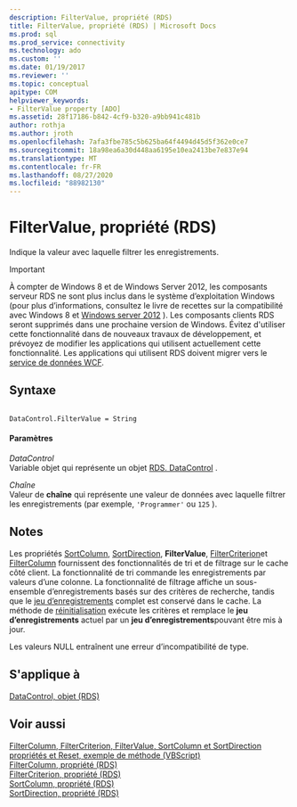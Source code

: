 ```yaml
---
description: FilterValue, propriété (RDS)
title: FilterValue, propriété (RDS) | Microsoft Docs
ms.prod: sql
ms.prod_service: connectivity
ms.technology: ado
ms.custom: ''
ms.date: 01/19/2017
ms.reviewer: ''
ms.topic: conceptual
apitype: COM
helpviewer_keywords:
- FilterValue property [ADO]
ms.assetid: 28f17186-b842-4cf9-b320-a9bb941c481b
author: rothja
ms.author: jroth
ms.openlocfilehash: 7afa3fbe785c5b625ba64f4494d45d5f362e0ce7
ms.sourcegitcommit: 18a98ea6a30d448aa6195e10ea2413be7e837e94
ms.translationtype: MT
ms.contentlocale: fr-FR
ms.lasthandoff: 08/27/2020
ms.locfileid: "88982130"
---
```

# <a name="filtervalue-property-rds"></a>FilterValue, propriété (RDS)
Indique la valeur avec laquelle filtrer les enregistrements.  
  
> [!IMPORTANT]
>  À compter de Windows 8 et de Windows Server 2012, les composants serveur RDS ne sont plus inclus dans le système d’exploitation Windows (pour plus d’informations, consultez le livre de recettes sur la compatibilité avec Windows 8 et [Windows server 2012](https://www.microsoft.com/download/details.aspx?id=27416) ). Les composants clients RDS seront supprimés dans une prochaine version de Windows. Évitez d'utiliser cette fonctionnalité dans de nouveaux travaux de développement, et prévoyez de modifier les applications qui utilisent actuellement cette fonctionnalité. Les applications qui utilisent RDS doivent migrer vers le [service de données WCF](https://go.microsoft.com/fwlink/?LinkId=199565).  
  
## <a name="syntax"></a>Syntaxe  
  
```  
  
DataControl.FilterValue = String  
```  
  
#### <a name="parameters"></a>Paramètres  
 *DataControl*  
 Variable objet qui représente un objet [RDS. DataControl](./datacontrol-object-rds.md) .  
  
 *Chaîne*  
 Valeur de **chaîne** qui représente une valeur de données avec laquelle filtrer les enregistrements (par exemple, `'Programmer'` ou `125` ).  
  
## <a name="remarks"></a>Notes  
 Les propriétés [SortColumn](./sortcolumn-property-rds.md), [SortDirection](./sortdirection-property-rds.md), **FilterValue**, [FilterCriterion](./filtercriterion-property-rds.md)et [FilterColumn](./filtercolumn-property-rds.md) fournissent des fonctionnalités de tri et de filtrage sur le cache côté client. La fonctionnalité de tri commande les enregistrements par valeurs d’une colonne. La fonctionnalité de filtrage affiche un sous-ensemble d’enregistrements basés sur des critères de recherche, tandis que le [jeu d’enregistrements](../ado-api/recordset-object-ado.md) complet est conservé dans le cache. La méthode de [réinitialisation](./reset-method-rds.md) exécute les critères et remplace le **jeu d’enregistrements** actuel par un **jeu d’enregistrements**pouvant être mis à jour.  
  
 Les valeurs NULL entraînent une erreur d’incompatibilité de type.  
  
## <a name="applies-to"></a>S'applique à  
 [DataControl, objet (RDS)](./datacontrol-object-rds.md)  
  
## <a name="see-also"></a>Voir aussi  
 [FilterColumn, FilterCriterion, FilterValue, SortColumn et SortDirection propriétés et Reset, exemple de méthode (VBScript)](./filter-column-criterion-value-sortcolumn-sortdirection-example-vbscript.md)   
 [FilterColumn, propriété (RDS)](./filtercolumn-property-rds.md)   
 [FilterCriterion, propriété (RDS)](./filtercriterion-property-rds.md)   
 [SortColumn, propriété (RDS)](./sortcolumn-property-rds.md)   
 [SortDirection, propriété (RDS)](./sortdirection-property-rds.md)